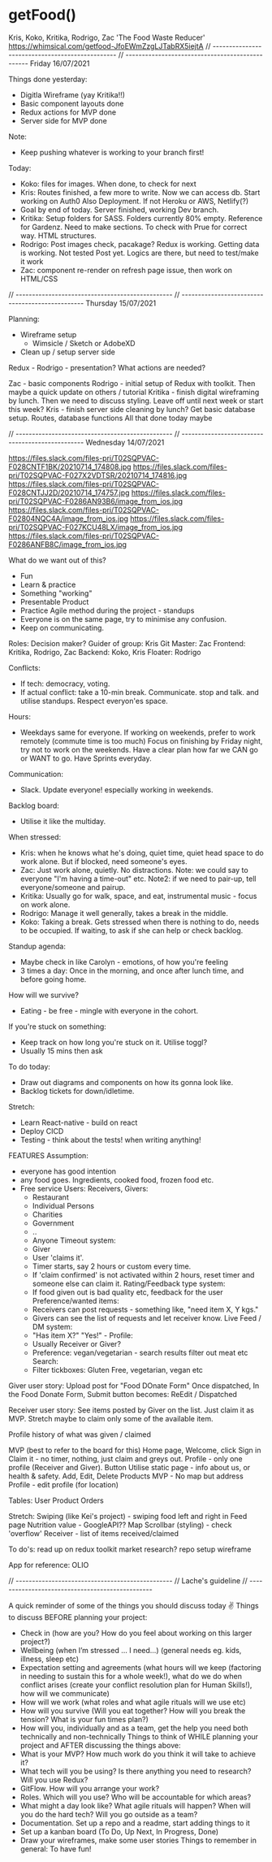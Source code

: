 # getFood()
Kris, Koko, Kritika, Rodrigo, Zac
'The Food Waste Reducer'
https://whimsical.com/getfood-JfoEWmZzgLJTabRX5iejtA
// ------------------------------------------------
// ------------------------------------------------
Friday 16/07/2021

Things done yesterday: 
- Digitla Wireframe (yay Kritika!!)
- Basic component layouts done
- Redux actions for MVP done
- Server side for MVP done

Note:
- Keep pushing whatever is working to your branch first!

Today:
- Koko: files for images. When done, to check for next
- Kris: Routes finished, a few more to write. Now we can access db. 
    Start working on Auth0
    Also Deployment. If not Heroku or AWS, Netlify(?) 
- Goal by end of today. Server finished, working Dev branch.
- Kritika: Setup folders for SASS. Folders currently 80% empty. Reference for Gardenz. Need to make sections. To check with Prue for correct way.
        HTML structures.
- Rodrigo: Post images check, pacakage? Redux is working. Getting data is working. Not tested Post yet. Logics are there, but need to test/make it work
- Zac: component re-render on refresh page issue, then work on HTML/CSS

// ------------------------------------------------
// ------------------------------------------------
Thursday 15/07/2021

Planning: 
- Wireframe setup
    - Wimsicle / Sketch or AdobeXD
- Clean up / setup server side


Redux - Rodrigo - presentation?
What actions are needed?

Zac - basic components
Rodrigo - initial setup of Redux with toolkit. Then maybe a quick update on others / tutorial
Kritika - finish digital wireframing by lunch. Then we need to discuss styling. Leave off until next week or start this week?
Kris - finish server side cleaning by lunch? Get basic database setup. Routes, database functions All that done today maybe


// ------------------------------------------------
// ------------------------------------------------
Wednesday 14/07/2021

https://files.slack.com/files-pri/T02SQPVAC-F028CNTF1BK/20210714_174808.jpg
https://files.slack.com/files-pri/T02SQPVAC-F027X2VDTSR/20210714_174816.jpg
https://files.slack.com/files-pri/T02SQPVAC-F028CNTJJ2D/20210714_174757.jpg
https://files.slack.com/files-pri/T02SQPVAC-F0286AN93B6/image_from_ios.jpg
https://files.slack.com/files-pri/T02SQPVAC-F02804NQC4A/image_from_ios.jpg
https://files.slack.com/files-pri/T02SQPVAC-F027KCU48LX/image_from_ios.jpg
https://files.slack.com/files-pri/T02SQPVAC-F0286ANFB8C/image_from_ios.jpg

What do we want out of this?
- Fun 
- Learn & practice
- Something "working" 
- Presentable Product 
- Practice Agile method during the project - standups
- Everyone is on the same page, try to minimise any confusion. 
- Keep on communicating.

Roles:
Decision maker?
Guider of group: Kris
Git Master: Zac
Frontend: Kritika, Rodrigo, Zac
Backend: Koko, Kris 
Floater: Rodrigo

Conflicts:
- If tech: democracy, voting.
- If actual conflict: take a 10-min break. Communicate. stop and talk. and utilise standups.  Respect everyon'es space.

Hours:
- Weekdays same for everyone. If working on weekends, prefer to work remotely (commute time is too much)
    Focus on finishing by Friday night, try not to work on the weekends.
    Have a clear plan how far we CAN go or WANT to go.
    Have Sprints everyday.

Communication:
- Slack. Update everyone! especially working in weekends. 

Backlog board:
- Utilise it like the multiday.

When stressed:
- Kris: when he knows what he's doing, quiet time, quiet head space to do work alone. But if blocked, need someone's eyes.
- Zac: Just work alone, quietly. No distractions.
    Note: we could say to everyone "I'm having a time-out" etc.
    Note2: if we need to pair-up, tell everyone/someone and pairup.
- Kritika: Usually go for walk, space, and eat, instrumental music - focus on work alone.
- Rodrigo: Manage it well generally, takes a break in the middle. 
- Koko: Taking a break. Gets stressed when there is nothing to do, needs to be occupied.
    If waiting, to ask if she can help or check backlog.

Standup agenda: 
- Maybe check in like Carolyn - emotions, of how you're feeling
- 3 times a day:
    Once in the morning, and once after lunch time, and before going home.

How will we survive? 
- Eating - be free - mingle with everyone in the cohort.

If you're stuck on something:
- Keep track on how long you're stuck on it. Utilise toggl?
- Usually 15 mins then ask

To do today: 
- Draw out diagrams and components on how its gonna look like.
- Backlog tickets for down/idletime.

Stretch:
- Learn React-native - build on react
- Deploy CICD
- Testing - think about the tests! when writing anything!


FEATURES
Assumption: 
- everyone has good intention
- any food goes. Ingredients, cooked food, frozen food etc.
- Free service
Users:
    Receivers, 
    Givers:
    - Restaurant 
    - Individual Persons
    - Charities
    - Government
    - ..
    - Anyone
Timeout system:
   - Giver 
   - User 'claims it'.
   - Timer starts, say 2 hours or custom every time.
   - If 'claim confirmed' is not activated within 2 hours, reset timer and someone else can claim it.
Rating/Feedback type system:
   - If food given out is bad quality etc, feedback for the user 
Preference/wanted items:
   - Receivers can post requests - something like, "need item X, Y kgs."
   - Givers can see the list of requests and let receiver know.
Live Feed / DM system:
   - "Has item X?"
           "Yes!" -
Profile:
   - Usually Receiver or Giver?
   - Preference: vegan/vegetarian - search results filter out meat etc
Search:
   - Filter tickboxes:
        Gluten Free, vegetarian, vegan etc 

Giver user story:
Upload post for "Food DOnate Form" 
Once dispatched, In the Food Donate Form, Submit button becomes: ReEdit / Dispatched

Receiver user story:
See items posted by Giver on the list. Just claim it as MVP.
Stretch maybe to claim only some of the available item.

Profile history of what was given / claimed



MVP (best to refer to the board for this)
Home page, Welcome, click Sign in
Claim it - no timer, nothing, just claim and greys out.
Profile - only one profile (Receiver and Giver). Button 
Utilise static page - info about us, or health & safety.
Add, Edit, Delete Products
MVP - No map but address
Profile - edit profile (for location)

Tables:
User
Product
Orders

Stretch:
Swiping (like Kei's project) - swiping food left and right in Feed page
Nutrition value - GoogleAPI??
Map
Scrollbar (styling) - check 'overflow'
Receiver - list of items received/claimed

To do's:
read up on redux toolkit
market research?
repo setup
wireframe

App for reference:
OLIO


// ------------------------------------------------
// Lache's guideline
// ------------------------------------------------

A quick reminder of some of the things you should discuss today :v:
Things to discuss BEFORE planning your project:
- Check in (how are you? How do you feel about working on this larger project?)
- Wellbeing (when I’m stressed ... I need...) (general needs eg. kids, illness, sleep etc)
- Expectation setting and agreements (what hours will we keep (factoring in needing to sustain this for a whole week!), what do we do when conflict arises (create your conflict resolution plan for Human Skills!), how will we communicate)
- How will we work (what roles and what agile rituals will we use etc)
- How will you survive (Will you eat together? How will you break the tension? What is your fun times plan?)
- How will you, individually and as a team, get the help you need both technically and non-technically
Things to think of WHILE planning your project and AFTER discussing the things above:
- What is your MVP? How much work do you think it will take to achieve it?
- What tech will you be using? Is there anything you need to research? Will you use Redux?
- GitFlow. How will you arrange your work?
- Roles. Which will you use? Who will be accountable for which areas?
- What might a day look like? What agile rituals will happen? When will you do the hard tech? Will you go outside as a team?
- Documentation. Set up a repo and a readme, start adding things to it
- Set up a kanban board (To Do, Up Next, In Progress, Done)
- Draw your wireframes, make some user stories
Things to remember in general:
To have fun!



